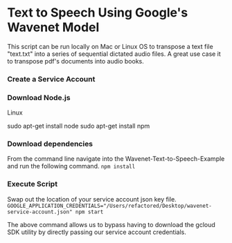 # Text to Speech Using Google's Wavenet Model
This script can be run locally on Mac or Linux OS to transpose a text file "text.txt" into a series of sequential dictated audio files. A great use case it to transpose pdf's documents into audio books.

### Create a Service Account

### Download Node.js
Linux

sudo apt-get install node
sudo apt-get install npm



### Download dependencies
From the command line navigate into the Wavenet-Text-to-Speech-Example and run the following command.
`npm install`

### Execute Script
Swap out the location of your service account json key file.
`GOOGLE_APPLICATION_CREDENTIALS="/Users/refactored/Desktop/wavenet-service-account.json" npm start`

The above command allows us to bypass having to download the gcloud SDK utility by directly passing our service account credentials.







